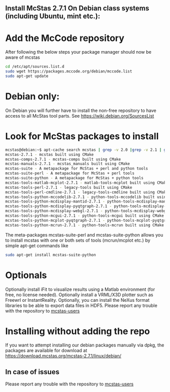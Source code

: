 ## Install McStas 2.7.1 On Debian class systems (including Ubuntu, mint etc.):

# Add the McCode repository
After following the below steps your package manager should now be aware of mcstas
```bash
cd /etc/apt/sources.list.d
sudo wget https://packages.mccode.org/debian/mccode.list
sudo apt-get update
```

# Debian only:
On Debian you will further have to install the non-free repository to have access to all McStas tool parts. See https://wiki.debian.org/SourcesList

# Look for McStas packages to install
```bash
mcstas@debian:~$ apt-cache search mcstas | grep -v 2.0 |grep -v 2.1 | grep -v 2.2 | grep -v 2.3 | grep -v 2.4 | grep -v 2.5 | grep -v 2.6
mcstas-2.7.1 - mcstas built using CMake
mcstas-comps-2.7.1 - mcstas-comps built using CMake
mcstas-manuals-2.7.1 - mcstas_manuals built using CMake
mcstas-suite - A metapackage for McStas + perl and python tools
mcstas-suite-perl - A metapackage for McStas + perl tools
mcstas-suite-python - A metapackage for McStas + python tools
mcstas-tools-matlab-mcplot-2.7.1 - matlab-tools-mcplot built using CMake
mcstas-tools-perl-2.7.1 - legacy-tools built using CMake
mcstas-tools-perl-cmdline-2.7.1 - legacy-tools-cmdline built using CMake
mcstas-tools-python-mccodelib-2.7.1 - python-tools-mccodelib built using CMake
mcstas-tools-python-mcdisplay-mantid-2.7.1 - python-tools-mcdisplay-mantid built using CMake
mcstas-tools-python-mcdisplay-pyqtgraph-2.7.1 - python-tools-mcdisplay-pyqtgraph built using CMake
mcstas-tools-python-mcdisplay-webgl-2.7.1 - python-tools-mcdisplay-webgl built using CMake
mcstas-tools-python-mcgui-2.7.1 - python-tools-mcgui built using CMake
mcstas-tools-python-mcplot-pyqtgraph-2.7.1 - python-tools-mcplot-pyqtgraph built using CMake
mcstas-tools-python-mcrun-2.7.1 - python-tools-mcrun built using CMake
```
The meta-packages mcstas-suite-perl and mcstas-suite-python allows you to install mcstas with one or both sets of tools (mcrun/mcplot etc.) by simple apt-get commands like
```bash
sudo apt-get install mcstas-suite-python
```
# Optionals
Optionally install iFit to visualize results using a Matlab environment (for free, no license needed).
Optionally install a VRML/X3D plotter such as Freewrl or InstantReality.
Optionally, you can install the NeXus format libraries to be able to export data files in HDF5.
Please report any trouble with the repository to [mcstas-users](mailto:mcstas-users@mcstas.org)

# Installing without adding the repo
If you want to attempt installing our debian packages manually via
dpkg, the packages are available for download at https://download.mcstas.org/mcstas-2.7.1/linux/debian/

## In case of issues
Please report any trouble with the repository to [mcstas-users](mailto:mcstas-users@mcstas.org)


